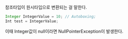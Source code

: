 참조타입이 원시타입으로 변환되는 걸 말한다.
```java
Integer IntegerValue = 10; // Autoboxing;
Int test = IntegerValue;
```
이때 Integer값이 null이라면 NullPointerException이 발생한다.